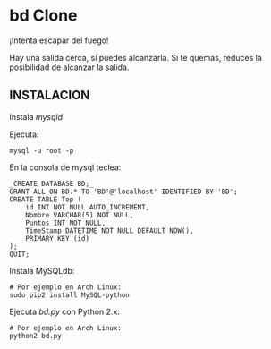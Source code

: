 bd Clone
==

¡Intenta escapar del fuego!

Hay una salida cerca, si puedes alcanzarla.
Si te quemas, reduces la posibilidad de alcanzar la salida.

INSTALACION
--

Instala _mysqld_ 

Ejecuta:

	mysql -u root -p

En la consola de mysql teclea:

	_CREATE DATABASE BD;_
	GRANT ALL ON BD.* TO 'BD'@'localhost' IDENTIFIED BY 'BD';
	CREATE TABLE Top (
		id INT NOT NULL AUTO_INCREMENT, 
		Nombre VARCHAR(5) NOT NULL, 
		Puntos INT NOT NULL, 
		TimeStamp DATETIME NOT NULL DEFAULT NOW(),
		PRIMARY KEY (id)
	);
	QUIT;

Instala MySQLdb:
	
	# Por ejemplo en Arch Linux:
	sudo pip2 install MySQL-python
		
Ejecuta _bd.py_ con Python 2.x:

	# Por ejemplo en Arch Linux:
	python2 bd.py
	
